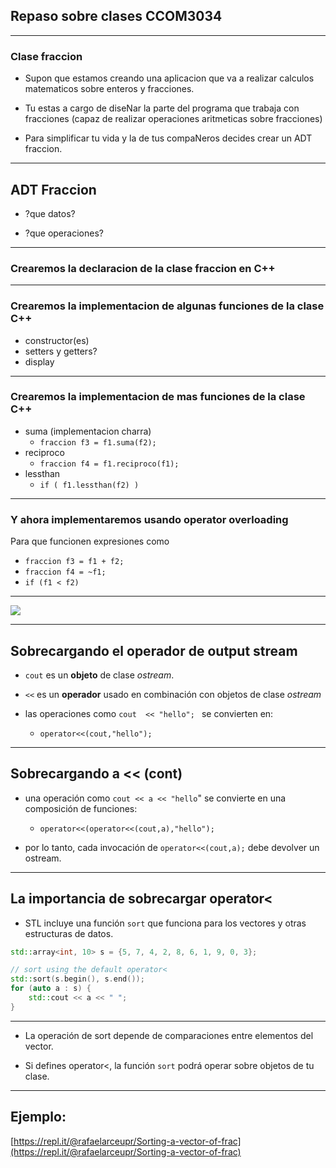 
## Repaso sobre clases CCOM3034

---

### Clase fraccion

* Supon que estamos creando una aplicacion que va 
a realizar calculos matematicos sobre enteros y 
fracciones. 

* Tu estas a cargo de diseNar la parte del programa que trabaja con fracciones
(capaz de realizar operaciones aritmeticas sobre fracciones)

* Para simplificar tu vida y la de tus compaNeros decides crear un ADT fraccion.

--- 

## ADT Fraccion

* ?que datos?

* ?que operaciones?

---

### Crearemos la declaracion de la clase fraccion en C++

---

### Crearemos la implementacion de algunas funciones de la clase C++

* constructor(es)
* setters y getters?
* display

---

### Crearemos la implementacion de mas funciones de la clase C++

* suma (implementacion charra)
    * `fraccion f3 = f1.suma(f2);`
* reciproco
    * `fraccion f4 = f1.reciproco(f1);` 
* lessthan
    * `if ( f1.lessthan(f2) )`  

---

### Y ahora implementaremos usando operator overloading

Para que funcionen expresiones como

* `fraccion f3 = f1 + f2;` 
* `fraccion f4 = ~f1;` 
* `if (f1 < f2)` 

---


![](https://scontent-mia3-2.xx.fbcdn.net/v/t1.0-9/13312854_912222522223356_4593980285730674675_n.jpg?_nc_cat=0&oh=360329839bcf46f4eabde8afc0334ff4&oe=5B3A9621) 


---

## Sobrecargando el operador de output stream


* `cout` es un **objeto** de clase *ostream*.
* `<<` es un **operador** usado en combinación con objetos de clase *ostream*

* las operaciones como `cout  << "hello"; ` se convierten en:
    * `operator<<(cout,"hello");`
---


## Sobrecargando a << (cont)

* una operación como `cout << a << "hello`" se convierte en una composición de funciones:
    * `operator<<(operator<<(cout,a),"hello");`

* por lo tanto, cada invocación de `operator<<(cout,a);` debe devolver un ostream.

---

## La importancia de sobrecargar operator<


* STL incluye una función `sort` que funciona para los vectores y otras estructuras de datos.

```cpp
std::array<int, 10> s = {5, 7, 4, 2, 8, 6, 1, 9, 0, 3}; 

// sort using the default operator<
std::sort(s.begin(), s.end());
for (auto a : s) {
    std::cout << a << " ";
}  
```

---

* La operación de sort depende de comparaciones entre elementos del vector.

* Si defines operator<, la función `sort` podrá operar sobre objetos de tu clase.

---

## Ejemplo:

[https://repl.it/@rafaelarceupr/Sorting-a-vector-of-frac](https://repl.it/@rafaelarceupr/Sorting-a-vector-of-frac)
